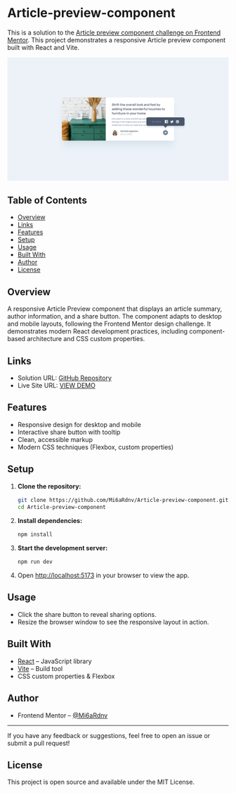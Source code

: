 # Article-preview-component

This is a solution to the [Article preview component challenge on Frontend Mentor](https://www.frontendmentor.io/challenges/article-preview-component-dYBN_pYFT). This project demonstrates a responsive Article preview component built with React and Vite.

![Design Preview](/src/assets/images/desktop-active-state.jpg)

## Table of Contents

- [Overview](#overview)
- [Links](#links)
- [Features](#features)
- [Setup](#setup)
- [Usage](#usage)
- [Built With](#built-with)
- [Author](#author)
- [License](#license)

## Overview

A responsive Article Preview component that displays an article summary, author information, and a share button. The component adapts to desktop and mobile layouts, following the Frontend Mentor design challenge. It demonstrates modern React development practices, including component-based architecture and CSS custom properties.

## Links

- Solution URL: [GitHub Repository](https://github.com/Mi6aRdnv/Article-preview-component)
- Live Site URL: [VIEW DEMO](https://mi6ardnv.github.io/Article-preview-component/)

## Features

- Responsive design for desktop and mobile
- Interactive share button with tooltip
- Clean, accessible markup
- Modern CSS techniques (Flexbox, custom properties)

## Setup

1. **Clone the repository:**

   ```bash
   git clone https://github.com/Mi6aRdnv/Article-preview-component.git
   cd Article-preview-component
   ```

2. **Install dependencies:**

   ```bash
   npm install
   ```

3. **Start the development server:**

   ```bash
   npm run dev
   ```

4. Open [http://localhost:5173](http://localhost:5173) in your browser to view the app.

## Usage

- Click the share button to reveal sharing options.
- Resize the browser window to see the responsive layout in action.

## Built With

- [React](https://reactjs.org/) – JavaScript library
- [Vite](https://vite.dev/) – Build tool
- CSS custom properties & Flexbox

## Author

- Frontend Mentor – [@Mi6aRdnv](https://www.frontendmentor.io/profile/Mi6aRdnv)

---

If you have any feedback or suggestions, feel free to open an issue or submit a pull request!

## License

This project is open source and available under the MIT License.
